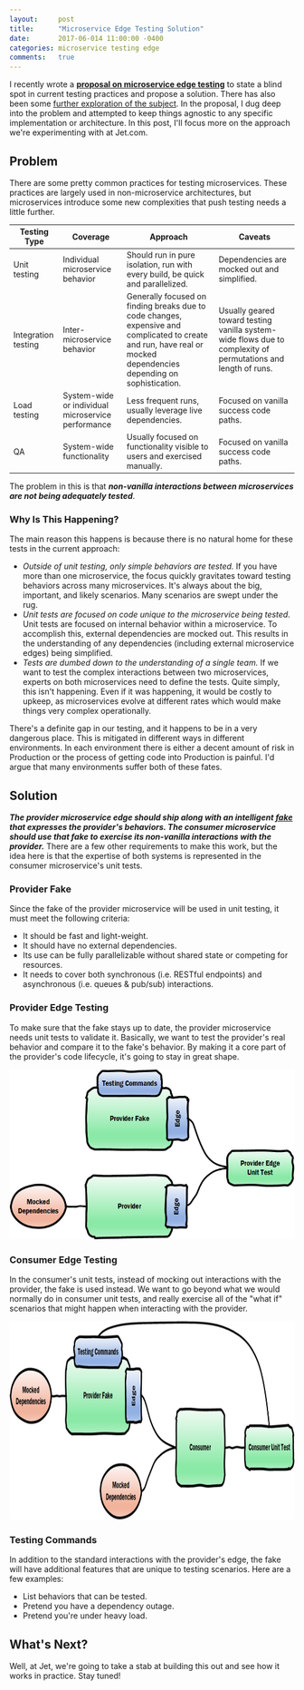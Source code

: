 ```yaml
---
layout:     post
title:      "Microservice Edge Testing Solution"
date:       2017-06-014 11:00:00 -0400
categories: microservice testing edge
comments:   true
---
```

I recently wrote a **[proposal on microservice edge testing][microservice-edge-testing]** to state a blind spot in current testing practices and propose a solution. There has also been some [further exploration of the subject][microservice-edge-ownership]. In the proposal, I dug deep into the problem and attempted to keep things agnostic to any specific implementation or architecture. In this post, I'll focus more on the approach we're experimenting with at Jet.com.

## Problem

There are some pretty common practices for testing microservices. These practices are largely used in non-microservice architectures, but microservices introduce some new complexities that push testing needs a little further.

| Testing Type | Coverage | Approach | Caveats |
| --- | --- | --- | --- |
| Unit testing | Individual microservice behavior | Should run in pure isolation, run with every build, be quick and parallelized. | Dependencies are mocked out and simplified. |
| Integration testing | Inter-microservice behavior | Generally focused on finding breaks due to code changes, expensive and complicated to create and run, have real or mocked dependencies depending on sophistication. | Usually geared toward testing vanilla system-wide flows due to complexity of permutations and length of runs. |
| Load testing | System-wide or individual microservice performance | Less frequent runs, usually leverage live dependencies. | Focused on vanilla success code paths. |
| QA | System-wide functionality | Usually focused on functionality visible to users and exercised manually. | Focused on vanilla success code paths. |

The problem in this is that **_non-vanilla interactions between microservices are not being adequately tested_**.

### Why Is This Happening?

The main reason this happens is because there is no natural home for these tests in the current approach:
* *Outside of unit testing, only simple behaviors are tested.* If you have more than one microservice, the focus quickly gravitates toward testing behaviors across many microservices. It's always about the big, important, and likely scenarios. Many scenarios are swept under the rug.
* *Unit tests are focused on code unique to the microservice being tested.* Unit tests are focused on internal behavior within a microservice. To accomplish this, external dependencies are mocked out. This results in the understanding of any dependencies (including external microservice edges) being simplified.
* *Tests are dumbed down to the understanding of a single team.* If we want to test the complex interactions between two microservices, experts on both microservices need to define the tests. Quite simply, this isn't happening. Even if it was happening, it would be costly to upkeep, as microservices evolve at different rates which would make things very complex operationally.

There's a definite gap in our testing, and it happens to be in a very dangerous place. This is mitigated in different ways in different environments. In each environment there is either a decent amount of risk in Production or the process of getting code into Production is painful. I'd argue that many environments suffer both of these fates.

## Solution

**_The provider microservice edge should ship along with an intelligent [fake][fake-definition] that expresses the provider's behaviors. The consumer microservice should use that fake to exercise its non-vanilla interactions with the provider._** There are a few other requirements to make this work, but the idea here is that the expertise of both systems is represented in the consumer microservice's unit tests.

### Provider Fake

Since the fake of the provider microservice will be used in unit testing, it must meet the following criteria:
* It should be fast and light-weight.
* It should have no external dependencies.
* Its use can be fully parallelizable without shared state or competing for resources.
* It needs to cover both synchronous (i.e. RESTful endpoints) and asynchronous (i.e. queues & pub/sub) interactions.

### Provider Edge Testing

To make sure that the fake stays up to date, the provider microservice needs unit tests to validate it. Basically, we want to test the provider's real behavior and compare it to the fake's behavior. By making it a core part of the provider's code lifecycle, it's going to stay in great shape.

<p align="center"><img src="/_assets/img/EdgeTesting%20-%20providerEdgeUnitTest.png" height="300"></p>

### Consumer Edge Testing

In the consumer's unit tests, instead of mocking out interactions with the provider, the fake is used instead. We want to go beyond what we would normally do in consumer unit tests, and really exercise all of the "what if" scenarios that might happen when interacting with the provider.

<p align="center"><img src="/_assets/img/EdgeTesting%20-%20consumerUnitTest.png" height="350"></p>

### Testing Commands

In addition to the standard interactions with the provider's edge, the fake will have additional features that are unique to testing scenarios. Here are a few examples:
* List behaviors that can be tested.
* Pretend you have a dependency outage.
* Pretend you're under heavy load.

## What's Next?

Well, at Jet, we're going to take a stab at building this out and see how it works in practice. Stay tuned!

[microservice-edge-testing]: https://randalldavis.github.io/microservice/testing/2017/06/05/microservice-edges.html
[microservice-edge-ownership]: https://randalldavis.github.io/microservice/testing/edge/2017/06/08/microservice-edge-ownership.html
[fake-definition]: https://stackoverflow.com/questions/346372/whats-the-difference-between-faking-mocking-and-stubbing
